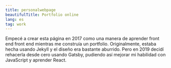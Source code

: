 ```yaml
---
title: personalwebpage
beautifulTitle: Portfolio online
lang: es
tag: work
---
```


Empecé a crear esta página en 2017 como una manera de aprender front end
front end mientras me construía un portfolio. Originalmente, estaba hecha
usando Jekyll y el diseño era bastante aburrido. Pero en 2019 decidí rehacerla
desde cero usando Gatsby, pudiendo así mejorar mi habilidad con JavaScript
y aprender React.
